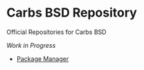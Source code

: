 Carbs BSD Repository
====================

Official Repositories for Carbs BSD

*Work in Progress*

* [Package Manager]

[Package Manager]: https://github.com/CarbsLinux/kiss
